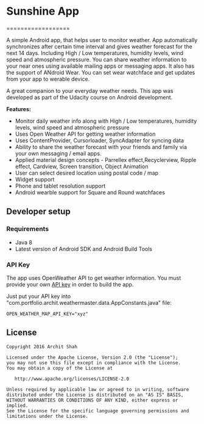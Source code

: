 # Sunshine App
==================

A simple Android app, that helps user to monitor weather. App automatically synchronizes after certain time interval and gives weather forecast for the next 14 days. Including High / Low temperatures, humidity levels, wind speed and atmospheric pressure. You can share weather information to your near ones using available mailing apps or messaging apps. It also has the support of ANdroid Wear. You can set wear watchface and get updates from your app to werable device.

A great companion to your everyday weather needs. 
This app was developed as part of the Udacity course on Android development.

**Features:**

- Monitor daily weather info along with High / Low temperatures, humidity levels, wind speed and atmospheric pressure
- Uses Open Weather API for getting weather information
- Uses ContentProvider, Cursorloader, SyncAdapter for syncing data
- Ability to share the weather forecast with your friends and family via your own messaging / email apps.
- Applied material design concepts - Parrellex effect,Recyclerview, Ripple effect, Cardview, Screen transition, Object Animation
- User can select desired location using postal code / map
- Widget support
- Phone and tablet resolution support
- Android wearble support for Square and Round watchfaces

Developer setup
---------------

### Requirements

- Java 8
- Latest version of Android SDK and Android Build Tools

### API Key

The app uses OpenWeather API to get weather information. You must provide your own [API key][1] in order to build the app.

Just put your API key into "com.portfolio.archit.weathermaster.data.AppConstants.java" file:

```API_KEY
OPEN_WEATHER_MAP_API_KEY="xyz"
```

License
-------

    Copyright 2016 Archit Shah

    Licensed under the Apache License, Version 2.0 (the "License");
    you may not use this file except in compliance with the License.
    You may obtain a copy of the License at

       http://www.apache.org/licenses/LICENSE-2.0

    Unless required by applicable law or agreed to in writing, software
    distributed under the License is distributed on an "AS IS" BASIS,
    WITHOUT WARRANTIES OR CONDITIONS OF ANY KIND, either express or implied.
    See the License for the specific language governing permissions and
    limitations under the License.

[1]: https://www.themoviedb.org/documentation/api
